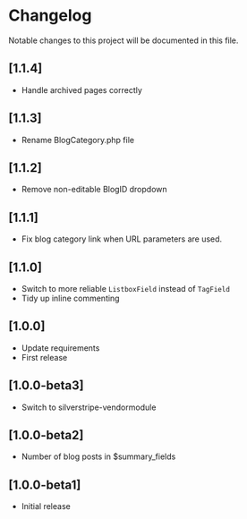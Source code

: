 # Changelog

Notable changes to this project will be documented in this file.

## [1.1.4]

- Handle archived pages correctly


## [1.1.3]

- Rename BlogCategory.php file


## [1.1.2]

- Remove non-editable BlogID dropdown


## [1.1.1]

- Fix blog category link when URL parameters are used.


## [1.1.0]

- Switch to more reliable `ListboxField` instead of `TagField`
- Tidy up inline commenting


## [1.0.0]

- Update requirements
- First release


## [1.0.0-beta3]

- Switch to silverstripe-vendormodule


## [1.0.0-beta2]

- Number of blog posts in $summary_fields


## [1.0.0-beta1]

- Initial release
